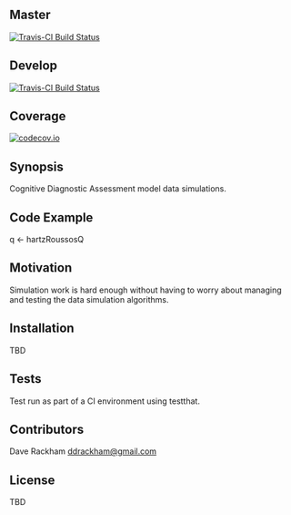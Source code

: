 ## Master
[![Travis-CI Build Status](https://travis-ci.org/drackham/CDADataSims.svg?branch=master)](https://travis-ci.org/drackham/CDADataSims)

## Develop
[![Travis-CI Build Status](https://travis-ci.org/drackham/CDADataSims.svg?branch=develop)](https://travis-ci.org/drackham/CDADataSims)

## Coverage
[![codecov.io](https://codecov.io/github/drackham/CDADataSims/coverage.svg?branch=develop)](https://codecov.io/github/drackham/CDADataSims?branch=develop)

## Synopsis

Cognitive Diagnostic Assessment model data simulations.

## Code Example

q <- hartzRoussosQ

## Motivation

Simulation work is hard enough without having to worry about managing and testing the data simulation algorithms.

## Installation

TBD

## Tests

Test run as part of a CI environment using testthat.

## Contributors

Dave Rackham ddrackham@gmail.com

## License

TBD
